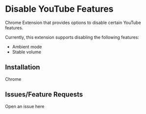 


# Disable YouTube Features

Chrome Extension that provides options to disable certain YouTube features.

Currently, this extension supports disabling the following features:
* Ambient mode
* Stable volume

## Installation

Chrome

## Issues/Feature Requests
Open an issue here